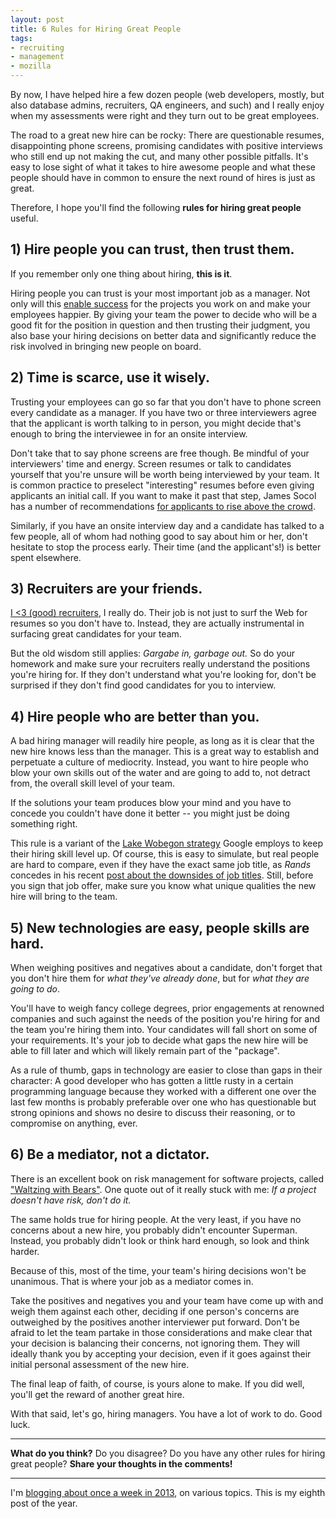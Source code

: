 ```yaml
---
layout: post
title: 6 Rules for Hiring Great People
tags:
- recruiting
- management
- mozilla
---
```


By now, I have helped hire a few dozen people (web developers, mostly, but also database admins, recruiters, QA engineers, and such) and I really enjoy when my assessments were right and they turn out to be great employees.

The road to a great new hire can be rocky: There are questionable resumes, disappointing phone screens, promising candidates with positive interviews who still end up not making the cut, and many other possible pitfalls. It's easy to lose sight of what it takes to hire awesome people and what these people should have in common to ensure the next round of hires is just as great.

Therefore, I hope you'll find the following **rules for hiring great people** useful.

## 1) Hire people you can trust, then trust them.
If you remember only one thing about hiring, **this is it**.

Hiring people you can trust is your most important job as a manager. Not only will this [enable success](http://www.laurathomson.com/2012/08/the-dark-craft-of-engineering-management/) for the projects you work on and make your employees happier. By giving your team the power to decide who will be a good fit for the position in question and then trusting their judgment, you also base your hiring decisions on better data and significantly reduce the risk involved in bringing new people on board.

## 2) Time is scarce, use it wisely.
Trusting your employees can go so far that you don't have to phone screen every candidate as a manager. If you have two or three interviewers agree that the applicant is worth talking to in person, you might decide that's enough to bring the interviewee in for an onsite interview.

Don't take that to say phone screens are free though. Be mindful of your interviewers' time and energy. Screen resumes or talk to candidates yourself that you're unsure will be worth being interviewed by your team. It is common practice to preselect "interesting" resumes before even giving applicants an initial call. If you want to make it past that step, James Socol has a number of recommendations [for applicants to rise above the crowd](http://coffeeonthekeyboard.com/so-you-want-me-to-hire-you-606/).

Similarly, if you have an onsite interview day and a candidate has talked to a few people, all of whom had nothing good to say about him or her, don't hesitate to stop the process early. Their time (and the applicant's!) is better spent elsewhere.

## 3) Recruiters are your friends.
[I <3 (good) recruiters](/2013/03/18/recruiters-from-hell/), I really do. Their job is not just to surf the Web for resumes so you don't have to. Instead, they are actually instrumental in surfacing great candidates for your team.

But the old wisdom still applies: *Gargabe in, garbage out.* So do your homework and make sure your recruiters really understand the positions you're hiring for. If they don't understand what you're looking for, don't be surprised if they don't find good candidates for you to interview.

## 4) Hire people who are better than you.
A bad hiring manager will readily hire people, as long as it is clear that the new hire knows less than the manager. This is a great way to establish and perpetuate a culture of mediocrity. Instead, you want to hire people who blow your own skills out of the water and are going to add to, not detract from, the overall skill level of your team.

If the solutions your team produces blow your mind and you have to concede you couldn't have done it better -- you might just be doing something right.

This rule is a variant of the [Lake Wobegon strategy](http://googleresearch.blogspot.com/2006/03/hiring-lake-wobegon-strategy.html) Google employs to keep their hiring skill level up. Of course, this is easy to simulate, but real people are hard to compare, even if they have the exact same job title, as *Rands* concedes in his recent [post about the downsides of job titles](http://www.randsinrepose.com/archives/2013/03/19/titles_are_toxic.html). Still, before you sign that job offer, make sure you know what unique qualities the new hire will bring to the team.

## 5) New technologies are easy, people skills are hard.
When weighing positives and negatives about a candidate, don't forget that you don't hire them for *what they've already done*, but for *what they are going to do*.

You'll have to weigh fancy college degrees, prior engagements at renowned companies and such against the needs of the position you're hiring for and the team you're hiring them into. Your candidates will fall short on some of your requirements. It's your job to decide what gaps the new hire will be able to fill later and which will likely remain part of the "package".

As a rule of thumb, gaps in technology are easier to close than gaps in their character: A good developer who has gotten a little rusty in a certain programming language because they worked with a different one over the last few months is probably preferable over one who has questionable but strong opinions and shows no desire to discuss their reasoning, or to compromise on anything, ever.

## 6) Be a mediator, not a dictator.
There is an excellent book on risk management for software projects, called ["Waltzing with Bears"](http://www.amazon.com/gp/product/0932633609?ie=UTF8&camp=1789&creativeASIN=0932633609&linkCode=xm2&tag=fredericiana-20). One quote out of it really stuck with me: *If a project doesn't have risk, don't do it.*

The same holds true for hiring people. At the very least, if you have no concerns about a new hire, you probably didn't encounter Superman. Instead, you probably didn't look or think hard enough, so look and think harder.

Because of this, most of the time, your team's hiring decisions won't be unanimous. That is where your job as a mediator comes in.

Take the positives and negatives you and your team have come up with and weigh them against each other, deciding if one person's concerns are outweighed by the positives another interviewer put forward. Don't be afraid to let the team partake in those considerations and make clear that your decision is balancing their concerns, not ignoring them. They will ideally thank you by accepting your decision, even if it goes against their initial personal assessment of the new hire.

The final leap of faith, of course, is yours alone to make. If you did well, you'll get the reward of another great hire.

With that said, let's go, hiring managers. You have a lot of work to do. Good luck.

---

**What do you think?** Do you disagree? Do you have any other rules for hiring great people? **Share your thoughts in the comments!**

---

I'm [blogging about once a week in 2013][challenge], on various topics. This is my eighth post of the year.

[challenge]: /2013/01/07/writing-challenge-accepted/
